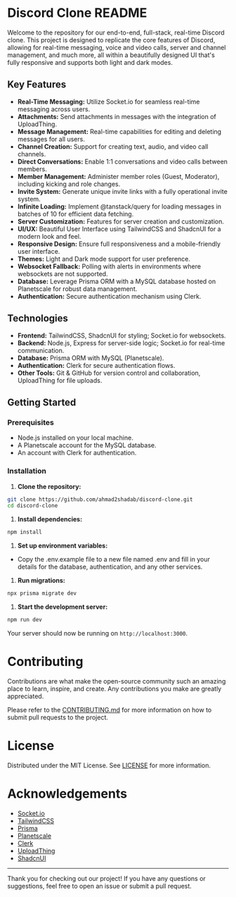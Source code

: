 # Discord Clone README

Welcome to the repository for our end-to-end, full-stack, real-time Discord clone. This project is designed to replicate the core features of Discord, allowing for real-time messaging, voice and video calls, server and channel management, and much more, all within a beautifully designed UI that's fully responsive and supports both light and dark modes.

## Key Features

- **Real-Time Messaging:** Utilize Socket.io for seamless real-time messaging across users.
- **Attachments:** Send attachments in messages with the integration of UploadThing.
- **Message Management:** Real-time capabilities for editing and deleting messages for all users.
- **Channel Creation:** Support for creating text, audio, and video call channels.
- **Direct Conversations:** Enable 1:1 conversations and video calls between members.
- **Member Management:** Administer member roles (Guest, Moderator), including kicking and role changes.
- **Invite System:** Generate unique invite links with a fully operational invite system.
- **Infinite Loading:** Implement @tanstack/query for loading messages in batches of 10 for efficient data fetching.
- **Server Customization:** Features for server creation and customization.
- **UI/UX:** Beautiful User Interface using TailwindCSS and ShadcnUI for a modern look and feel.
- **Responsive Design:** Ensure full responsiveness and a mobile-friendly user interface.
- **Themes:** Light and Dark mode support for user preference.
- **Websocket Fallback:** Polling with alerts in environments where websockets are not supported.
- **Database:** Leverage Prisma ORM with a MySQL database hosted on Planetscale for robust data management.
- **Authentication:** Secure authentication mechanism using Clerk.

## Technologies

- **Frontend:** TailwindCSS, ShadcnUI for styling; Socket.io for websockets.
- **Backend:** Node.js, Express for server-side logic; Socket.io for real-time communication.
- **Database:** Prisma ORM with MySQL (Planetscale).
- **Authentication:** Clerk for secure authentication flows.
- **Other Tools:** Git & GitHub for version control and collaboration, UploadThing for file uploads.

## Getting Started

### Prerequisites

- Node.js installed on your local machine.
- A Planetscale account for the MySQL database.
- An account with Clerk for authentication.

### Installation

1. **Clone the repository:**

```bash
git clone https://github.com/ahmad2shadab/discord-clone.git
cd discord-clone
```

1. **Install dependencies:**

```bash
npm install
```

1. **Set up environment variables:**

- Copy the .env.example file to a new file named .env and fill in your details for the database, authentication, and any other services.

1. **Run migrations:**

```bash
npx prisma migrate dev

```

1. **Start the development server:**

```bash
npm run dev

```

Your server should now be running on `http://localhost:3000`.

# Contributing

Contributions are what make the open-source community such an amazing place to learn, inspire, and create. Any contributions you make are greatly appreciated.

Please refer to the [CONTRIBUTING.md](CONTRIBUTING.md) for more information on how to submit pull requests to the project.

# License

Distributed under the MIT License. See [LICENSE](LICENSE) for more information.

# Acknowledgements

- [Socket.io](https://socket.io/)
- [TailwindCSS](https://tailwindcss.com/)
- [Prisma](https://www.prisma.io/)
- [Planetscale](https://planetscale.com/)
- [Clerk](https://clerk.dev/)
- [UploadThing](https://uploadthing.com/)
- [ShadcnUI](https://ui.shadcn.com/)

---

Thank you for checking out our project! If you have any questions or suggestions, feel free to open an issue or submit a pull request.
